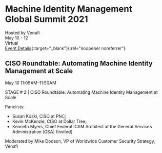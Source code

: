 # Machine Identity Management Global Summit 2021
Hosted by Venafi <br>
May 10 - 12<br>
Virtual <br> 
[Event Details](https://hopin.com/events/machine-identity-management-summit2021){:target="_blank"}{:rel="noopener noreferrer"}

## CISO Roundtable: Automating Machine Identity Management at Scale

May 10 11:05AM–11:50AM

STAGE # 2 | CISO Roundtable: Automating Machine Identity Management at Scale

Panelists: 
- Susan Koski, CISO at PNC; 
- Kevin McKenzie, CISO at Dollar Tree; 
- Kenneth Myers, Chief Federal ICAM Architect at the General Services Administration (GSA) (Invited)

Moderated by Mike Dodson, VP of Worldwide Customer Security Strategy, Venafi
